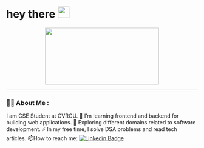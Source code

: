 <h1>
  hey there
  <img src="https://media.giphy.com/media/hvRJCLFzcasrR4ia7z/giphy.gif" width="30px"/>
</h1>
<div align="center">
  <img src="https://media.giphy.com/media/dWesBcTLavkZuG35MI/giphy.gif" width="300" height="150"/>
</div>

---

### :woman_technologist: About Me :

I am CSE Student at CVRGU.
:telescope: I’m learning frontend and backend for building web applications.
:seedling: Exploring different domains related to software development.
:zap: In my free time, I solve DSA problems and read tech articles.
:mailbox:How to reach me: [![Linkedin Badge](https://img.shields.io/badge/-kakbar-blue?style=flat&logo=Linkedin&logoColor=white)](https://www.linkedin.com/in/ayush-kumar-770701234)
